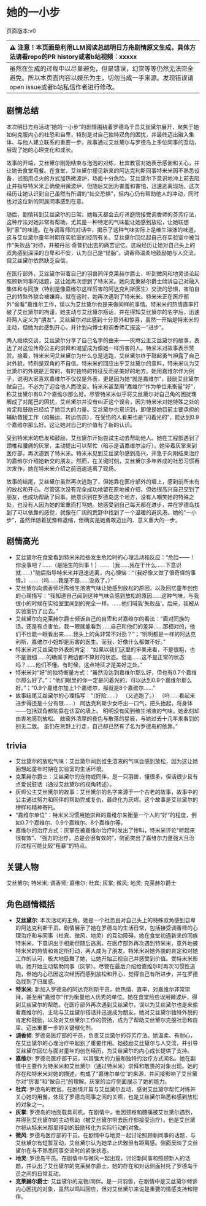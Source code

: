 # 她的一小步
页面版本:v0
 

| :warning: 注意！本页面是利用LLM阅读总结明日方舟剧情原文生成，具体方法请看repo的PR history或者b站视频：xxxxx           |
|:----------------------------|
| 虽然在生成的过程中以尽量避免，但是错误，幻觉等等仍然无法完全避免。所以本页面内容以娱乐为主，切勿当成一手来源。发现错误请open issue或者b站私信作者进行修改。|



## 剧情总结
本次明日方舟活动“她的一小步”的剧情围绕着罗德岛干员艾丝黛尔展开，聚焦于她如何克服内心的社恐和自卑，特别是对自己独特双角的困扰，并最终迈出融入集体、与他人建立联系的重要一步。故事通过艾丝黛尔与罗德岛上多位同事的互动，展现了她的心理变化和成长。

故事的开端，艾丝黛尔刚刚结束与泡泡的对练，杜宾教官对她表示感谢和关心，并让她去食堂用餐。在食堂，艾丝黛尔撞见新来的阿达克利斯同事特米米因不熟悉设备，试图用点火的方式加热微波炉，场面十分危险。艾丝黛尔下意识地冲上前去阻止并指导特米米正确使用微波炉，但随后又因为害羞和害怕，迅速逃离现场。这次经历让她认识到自己虽然有所谓的“社交恐惧”，但内心仍有帮助他人的冲动，同时也对这位新的同族同事感到在意。

随后，剧情转到艾丝黛尔的日常。她每天都会去疗养庭院接受调香师的芬芳疗法，这种疗法对她非常有帮助，尤其是一种特定的气味能让她感到放松，让她联想到“家”的味道。在与调香师的对话中，揭示了这种气味实际上是维生溶液的味道，这与艾丝黛尔童年时期在实验室的经历有关。艾丝黛尔回忆起自己在实验室中被当作“失败品”对待，并被丹尼·奇普扔出去的痛苦记忆。这段经历让她对自己头上的双角感到深深的自卑和不安，认为自己是“怪胎”。调香师温柔地鼓励她与人交流，但艾丝黛尔依然缺乏自信。

在医疗部外，艾丝黛尔带着自己的羽兽同伴克莱赫尔爵士，听到微风和地灵谈论起照顾新同事的话题，这让她再次想到了特米米。她向克莱赫尔爵士倾诉自己对融入集体和与同族（特别是像嘉维尔这样厉害的阿达克利斯医生）交流的恐惧，害怕自己的特殊外貌会被嫌弃。就在这时，她再次遇到了特米米。特米米正在医疗部外“偷看”嘉维尔工作，误以为艾丝黛尔也是来做同样的事情。特米米的热情直率打破了艾丝黛尔的拘谨，她主动与艾丝黛尔搭话，并在得知艾丝黛尔的名字后，迅速将两人定义为“朋友”。艾丝黛尔对此感到十分意外和惊喜，虽然一开始是特米米的主动，但她为此感到开心，并计划向博士和调香师汇报这一“进步”。

两人继续交谈，艾丝黛尔分享了自己名字的由来——灰烬公主艾丝黛尔的故事，表达了对这位传奇公主的崇拜和渴望成为像她一样厉害的人。特米米对故事表示赞赏。接着，特米米问艾丝黛尔为什么总是逃跑，艾丝黛尔终于鼓起勇气袒露了自己对外貌，特别是双角的不自信。特米米的回应出乎艾丝黛尔的意料，特米米认为艾丝黛尔的外貌是正常的，有时独特的特征反而是美好的地方。她用嘉维尔作为例子，说明大家喜欢嘉维尔不仅仅是外表，更是因为她“就是嘉维尔”，鼓励艾丝黛尔做自己，不必为了迎合他人而改变。特米米甚至用“嘉维尔”作为单位来衡量“好”，称艾丝黛尔有0.7个嘉维尔那么好。尽管特米米似乎将艾丝黛尔对自己角的困扰理解成了对尾巴的困扰，艾丝黛尔并没有纠正这个误会，因为特米米对她特殊之处的肯定和鼓励已经给了她巨大的力量。艾丝黛尔也意识到，即使是她目前主要承担的辅助救援工作（如搬运、转运伤员），在受伤的人看来也是“闪着光的”，能达到0.9个嘉维尔那么好。这让她对自己的价值有了新的认识。

受到特米米的启发和鼓励，艾丝黛尔开始尝试主动去帮助他人。她在工程部遇到了颈椎和腰痛的灰掌，主动提出可以帮忙（暗示是请嘉维尔治疗）。她带着灰掌来到医疗部，再次遇到了特米米。特米米见到艾丝黛尔感到高兴，并急于向刚结束治疗的嘉维尔介绍她新交的朋友。然而，在关键时刻，艾丝黛尔多年养成的社恐习惯再次发作，她在特米米介绍之前迅速逃离了现场。

故事的结尾，艾丝黛尔虽然再次逃跑了，但她靠在医疗部外的墙上，感到前所未有的放松和开心。尽管这次没有完全成功地留在原地被介绍，但她很高兴自己交到了朋友，也成功帮助了同事。她意识到在罗德岛这个地方，没有人嘲笑她的特殊之处，也没有人因为她的笨重而打骂她。她感受到自己每天都在进步，并在罗德岛找到了可以依靠的感觉，就像在广阔的荒野中找到了一个温暖的避风港。她的“一小步”，虽然伴随着犹豫和退缩，但确实是她勇敢迈出的、意义重大的一步。
## 剧情高光
- 艾丝黛尔在食堂看到特米米险些发生危险时的心理活动和反应：“危险——！你没事吧？……（是陌生的同事！）……（我......我在干什么......下意识就......）”随后指导特米米并迅速逃离，内心懊恼：“（我好像又做了很奇怪的事情。）……（呜......我是不是......没救了。）”
- 艾丝黛尔向调香师坦陈维生溶液气味让她感到放松的原因，以及回忆童年创伤的心理描写：“我知道自己闻到这种气味会感到放松的原因......这种气味，与我很小的时候在实验室里闻到的完全一样。……他们喊我‘失败品’。后来，我被从实验室扔了出去。”
- 艾丝黛尔向克莱赫尔爵士倾诉自己的自卑和对嘉维尔的看法：“面对同族的话，还是有点害怕。我一眼就能看到......自己和他们的差异......那相对的，他们不也能一眼看出来......我头上的角非常不对劲？”；“明明都是一样的阿达克利斯，嘉维尔小姐却是厉害的医生。而我，好像什么都做不好。”
- 特米米对艾丝黛尔外表的肯定：“如果以我们这里的审美来看，不是很粗，也不是很细......的确属于两边都不算好的状态。但是......这不是正常的状态吗？……他们不懂。有时候，这点特征才是美好之处。”
- 特米米对“好”的独特衡量方式：“虽然没达到嘉维尔那么好，但也有0.7个嘉维尔那么好了。”；“他们眼里的你一定是闪着光的，可以达到0.9个嘉维尔那么好。”；“0.9个嘉维尔加上1个嘉维尔，那就是8个嘉维尔......”
- 故事结尾艾丝黛尔的心理描写：“（好险......） （又逃跑了。） （呜......看起来进步得还是十分有限......） 阿达克利斯少女呼出一口气，把头抬起，将身体——包括双角都贴靠在诊室的墙上。 明明没有闻到维生溶液的气味，她此刻却由衷地感到放松。 舷窗外浓厚的夜色与散落的星辰，与她过去十几年来看到的别无二致。 虽仍在荒野上行走，自己却已然有了名为罗德岛的依靠。”
## trivia
- 艾丝黛尔的放松气味：艾丝黛尔闻到维生溶液的气味会感到放松，因为这让她回想起童年时期在实验室的生活环境。
- 克莱赫尔爵士：艾丝黛尔的宠物或同伴，是一只羽兽，懂很多，但话很少且有点爱说脏话（通过艾丝黛尔的视角转述）。
- 灰烬公主艾丝黛尔的故事：艾丝黛尔的名字来源于一个古老的故事，故事中的公主通过努力和同伴的帮助完成复仇，最终化为灰烬。这个故事是艾丝黛尔的榜样和精神寄托。
- “嘉维尔单位”：特米米习惯用她崇拜的嘉维尔来衡量一个人的“好”的程度，例如0.7个嘉维尔、0.9个嘉维尔、8个嘉维尔等。
- 嘉维尔的治疗方式：灰掌在被嘉维尔治疗时发出了惨叫，特米米评论“听起来很有效”、“强力的治疗，总是会很有效的”，侧面突出了嘉维尔力量强大且治疗过程可能比较“粗暴”的特点。
## 关键人物
艾丝黛尔; 特米米; 调香师; 嘉维尔; 杜宾; 灰掌; 微风; 地灵; 克莱赫尔爵士
## 角色剧情概括
-   **艾丝黛尔**: 本次活动的主角。她是一个社恐且对自己头上的特殊双角感到自卑的阿达克利斯干员。剧情展示了她在罗德岛的生活日常，包括接受调香师的心理治疗和与同事（杜宾、微风、地灵）的互动障碍。她在食堂初遇新来的同族特米米，下意识出手相助但随后逃离。在医疗部外再次遇到特米米，意外地被特米米的热情和肯定所打动，两人成为了朋友。特米米对她外貌的肯定和对她工作的认可，极大地鼓舞了她，让她开始正视自己并感受到价值。受特米米影响，她开始主动帮助同事（灰掌）。尽管在最后介绍给嘉维尔时再次习惯性逃跑，但她内心已因这次经历而感到放松和开心，觉得自己有所进步，并在罗德岛找到了归属感。
-   **特米米**: 新加入罗德岛的阿达克利斯干员。她热情、直率，对嘉维尔非常崇拜，甚至用“嘉维尔”作为衡量他人优秀的单位。她在食堂险些误用微波炉，得到艾丝黛尔的帮助。在医疗部外再次遇到艾丝黛尔，误以为艾丝黛尔也是来偷看嘉维尔的，主动与艾丝黛尔搭话并迅速成为朋友。她对艾丝黛尔独特外貌的肯定和鼓励，以及对艾丝黛尔工作的赞扬，成为了帮助艾丝黛尔克服社恐和自卑、迈出重要一步的关键催化剂。
-   **调香师**: 罗德岛医疗部的干员，负责艾丝黛尔的芬芳疗法。她温柔、有耐心，在艾丝黛尔的心理治疗中起到了重要作用。她鼓励艾丝黛尔与人交流，并引导艾丝黛尔回忆与面对童年的创伤经历，为艾丝黛尔的内心成长提供了支持。
-   **嘉维尔**: 罗德岛医疗部干员，以其强大的力量和独特的治疗方式闻名。她在剧情中主要作为特米米和艾丝黛尔（通过特米米）崇拜和敬畏的对象出现。她的存在和特米米对她的描述，构成了“嘉维尔单位”的来源，并间接影响了艾丝黛尔对“厉害”和“做自己”的理解。灰掌的治疗侧面展示了她的能力。
-   **杜宾**: 罗德岛的教官。在剧情开篇与艾丝黛尔互动，感谢艾丝黛尔帮忙对练并关心她的用餐，体现了罗德岛同事之间的关照，也是艾丝黛尔熟悉和感到放松的对象之一。
-   **灰掌**: 罗德岛的地面载具司机。在剧情中，他因颈椎和腰痛被艾丝黛尔遇到，并得到艾丝黛尔的主动帮助（被艾丝黛尔带去医疗部接受治疗）。他是艾丝黛尔将从特米米那里得到的鼓励转化为实际行动的对象。
-   **微风**: 罗德岛医疗部的干员。在剧情中与地灵一起讨论照顾新同事的话题，与艾丝黛尔有短暂互动，艾丝黛尔认为她举止优雅但有距离感。侧面反映了艾丝黛尔在与不熟悉同事交流时的紧张状态。
-   **地灵**: 罗德岛干员。在剧情中与微风一起出现，讨论新同事和照顾新人的话题，并认出了艾丝黛尔的克莱赫尔爵士。她的存在和对话侧面衬托了罗德岛干员之间的日常互动。
-   **克莱赫尔爵士**: 艾丝黛尔的宠物/同伴。是一只羽兽，在剧情中是艾丝黛尔倾诉内心困扰的对象，虽然以鸣叫回应，但对艾丝黛尔来说是重要的情感支持和陪伴。